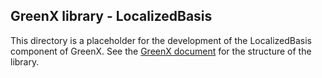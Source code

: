 ## GreenX library - LocalizedBasis 

This directory is a placeholder for the development of the LocalizedBasis component of GreenX.
See the [GreenX document](Documents/GreenX.md) for the structure of the library. 
